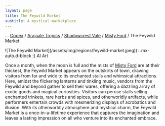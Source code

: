 ```yaml
---
layout: page
title: The Feywild Market
subtitle: A mystical marketplace
---
```

<span class="breadcrumbs" markdown="1">... [Codex](/codex) / [Arajaale Tropics](/codex/regions/arajaale-tropics) / [Shadowcrest Vale](/codex/regions/shadowcrest-vale) / [Misty Ford](/codex/regions/misty-ford) / The Feywild Market</span>
<div class="position-placeholder" markdown="1">
![The Feywild Market](/assets/img/regions/feywild-market.jpeg){: .mx-auto.d-block :}
<span class="ai-img">AI Art</span>
</div>

Once a month, when the moon is full and the mists of [Misty Ford](/codex/regions/misty-ford) are at their thickest, the Feywild Market appears on the outskirts of town, drawing visitors from far and wide to its enchanted stalls and whimsical attractions. Here, amidst the flickering lanterns and tinkling music, vendors from the Feywild and beyond gather to sell their wares, offering a dazzling array of exotic goods and magical curiosities. Visitors can peruse stalls selling enchanted trinkets, rare herbs and spices, and otherworldly artifacts, while performers entertain crowds with mesmerizing displays of acrobatics and illusion. With its otherworldly atmosphere and mystical charm, the Feywild Market is a once-in-a-lifetime experience that captures the imagination and leaves a lasting impression on all who venture into its enchanted embrace.